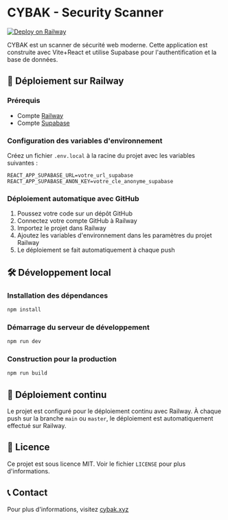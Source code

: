 # CYBAK - Security Scanner

[![Deploy on Railway](https://railway.app/button.svg)](https://railway.app/template/cybak-security-scanner)

CYBAK est un scanner de sécurité web moderne. Cette application est construite avec Vite+React et utilise Supabase pour l'authentification et la base de données.

## 🚀 Déploiement sur Railway

### Prérequis
- Compte [Railway](https://railway.app)
- Compte [Supabase](https://supabase.com)

### Configuration des variables d'environnement
Créez un fichier `.env.local` à la racine du projet avec les variables suivantes :

```env
REACT_APP_SUPABASE_URL=votre_url_supabase
REACT_APP_SUPABASE_ANON_KEY=votre_cle_anonyme_supabase
```

### Déploiement automatique avec GitHub
1. Poussez votre code sur un dépôt GitHub
2. Connectez votre compte GitHub à Railway
3. Importez le projet dans Railway
4. Ajoutez les variables d'environnement dans les paramètres du projet Railway
5. Le déploiement se fait automatiquement à chaque push

## 🛠 Développement local

### Installation des dépendances
```bash
npm install
```

### Démarrage du serveur de développement
```bash
npm run dev
```

### Construction pour la production
```bash
npm run build
```

## 🔄 Déploiement continu
Le projet est configuré pour le déploiement continu avec Railway. À chaque push sur la branche `main` ou `master`, le déploiement est automatiquement effectué sur Railway.

## 📝 Licence
Ce projet est sous licence MIT. Voir le fichier `LICENSE` pour plus d'informations.

## 📞 Contact
Pour plus d'informations, visitez [cybak.xyz](https://cybak.xyz)
